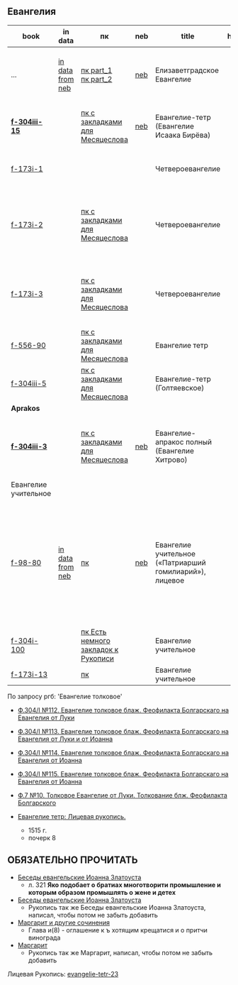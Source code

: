 ## Евангелия

| book                                                               | in data                                                                      | пк                                                                                                                                                                                        | neb                                                                                                     | title                                                   | handwriting | date                                   | Месяцеслов | Описание                                                                                                                                                                                                                                                                                      |
|--------------------------------------------------------------------|------------------------------------------------------------------------------|-------------------------------------------------------------------------------------------------------------------------------------------------------------------------------------------|---------------------------------------------------------------------------------------------------------|---------------------------------------------------------|:-----------:|----------------------------------------|:----------:|-----------------------------------------------------------------------------------------------------------------------------------------------------------------------------------------------------------------------------------------------------------------------------------------------|
| ...                                                                | [in data from neb](../../../../data/pdf/manuscripts/rsl/f_7/f-178i-9500.pdf) | [пк part_1](../../../../../pravoslavie/bibliya/novyj_zavet/evangel/f-178i-9500_part_1.pdf)<br/>[пк part_2](../../../../../pravoslavie/bibliya/novyj_zavet/evangel/f-178i-9500_part_2.pdf) | [neb](https://kp.rusneb.ru/item/material/elizavetgradskoe-evangelie-licevoe)                            | Елизаветградское Eвангелие                              |     12      | Конец XVI – начало XVII в. (1595–1606) |     ✅      | **В Елизаветградском Евангелии 321 миниатюра**                                                                                                                                                                                                                                                |
| **[f-304iii-15](https://lib-fond.ru/lib-rgb/304-iii/f-304iii-15)** |                                                                              | [пк с закладками для Месяцеслова](../../../../../pravoslavie/bibliya/novyj_zavet/evangel/bibliya_n_z_evangelie_revangelie_tetr_evangelie_isaaka_bireva.pdf)                               | [neb](https://kp.rusneb.ru/item/material/bibliya-n-z-evangelie-revangelie-tetr-evangelie-isaaka-bireva) | Евангелие-тетр (Евангелие Исаака Бирёва)                |     10      | 1531 г.                                |     ✅      | Красивая Рукопись с миниатюрами. (лучше парсить с neb, т.к там лучше качество, и убраны линейки цветов)                                                                                                                                                                                       |
| [f-173i-1](https://lib-fond.ru/lib-rgb/173-i/f-173i-1)             |                                                                              |                                                                                                                                                                                           |                                                                                                         | Четвероевангелие                                        |     10      | Втор. пол. XV в.                       |     ✅      | Не добавлял в пк еще. Рукопись очень похожа на `f-173i-2`, но Рукописи разные                                                                                                                                                                                                                 |
| [f-173i-2](https://lib-fond.ru/lib-rgb/173-i/f-173i-2)             |                                                                              | [пк с закладками для Месяцеслова](../../../../../pravoslavie/bibliya/novyj_zavet/evangel/f_173i_2.pdf)                                                                                    |                                                                                                         | Четвероевангелие                                        |     10      | Посл. четв. XV в.                      |     ✅      | **Почерк очень похож на Рукопись 'Апостол' [f-173i-5](https://lib-fond.ru/lib-rgb/173-i/f-173i-5) (так же есть в пк)**. *И у Рукописей один фонд, но по данным с ргб, разные даты написания, поэтому не знаю*                                                                                 |
| [f-173i-3](https://lib-fond.ru/lib-rgb/173-i/f-173i-3)             |                                                                              | [пк с закладками для Месяцеслова](../../../../../pravoslavie/bibliya/novyj_zavet/evangel/f_173i_3.pdf)                                                                                    |                                                                                                         | Четвероевангелие                                        |      9      | XVI в.                                 |     ✅      | *эта рукопись была раньше так же в пк, и имела название:* (хороший текст)(толк я не нашел)ЧетвероЕвангелие с толк Феофилакта 16 в                                                                                                                                                             |
| [f-556-90](https://lib-fond.ru/lib-rgb/556/f-556-90)               |                                                                              | [пк с закладками для Месяцеслова](../../../../../pravoslavie/bibliya/novyj_zavet/evangel/f_556_90.pdf)                                                                                    |                                                                                                         | Евангелие тетр                                          |      8      | Перв. пол. XVI в.                      |     ✅      |                                                                                                                                                                                                                                                                                               |
| [f-304iii-5](https://lib-fond.ru/lib-rgb/304-iii/f-304iii-5)       |                                                                              | [пк с закладками для Месяцеслова](../../../../../pravoslavie/bibliya/novyj_zavet/evangel/f_304iii_5.pdf)                                                                                  |                                                                                                         | Евангелие-тетр (Голтяевское)                            |      7      | Кон. XIV – нач. XV в.                  |     ✅      | *не парсил, а загрузил `pdf` с сайта ргб, т.к. было трудно спарсить*                                                                                                                                                                                                                          |
| **Aprakos**                                                        |                                                                              |                                                                                                                                                                                           |                                                                                                         |                                                         |             |                                        |            |                                                                                                                                                                                                                                                                                               |
| **[f-304iii-3](https://lib-fond.ru/lib-rgb/304-iii/f-304iii-3)**   |                                                                              | [пк с закладками для Месяцеслова](../../../../../pravoslavie/bibliya/novyj_zavet/evangel/aprakos/evangelie_aprakos_polnyy_8.pdf)                                                          | [neb](https://kp.rusneb.ru/item/material/evangelie-aprakos-polnyy-8)                                    | Евангелие-апракос полный (Евангелие Хитрово)            |             | Около 1400                             |     ✅      | Считается, что живописные работы для Евангелия Хитрово выполнены при участии **Андрея Рублева, Феофана Грека и Даниила Черного.**                                                                                                                                                             |
| Евангелие учительное                                               |                                                                              |                                                                                                                                                                                           |                                                                                                         |                                                         |             |                                        |     ❌      |                                                                                                                                                                                                                                                                                               |
| [f-98-80](https://lib-fond.ru/lib-rgb/98/f-98-80)                  | [in data from neb](../../../../data/pdf/manuscripts/rsl/f_98/f-98-80.pdf)    | [пк](../../../../../pravoslavie/bibliya/novyj_zavet/с%20толкованиями/Евангелие%20учительное/f_98_80.pdf)                                                                                  | [neb](https://kp.rusneb.ru/item/material/evangelie-uchitelnoe-licevoe)                                  | Евангелие учительное («Патриарший гомилиарий»), лицевое |     12      | Сер. XVI в.                            |            | **тогда как в рукописной традиции у нее другое название: «Поучения избранная от святаго Евангелия и от многих божественных писаний, глаголема от архиерея из уст во всякую неделю на поучение христоименитым людям или прочитаема, так же и на Господьские праздники и на избранных святых»** |
| [f-304i-100](https://lib-fond.ru/lib-rgb/304-i/f-304i-100)         |                                                                              | [пк Есть немного закладок к Рукописи](../../../../../pravoslavie/bibliya/novyj_zavet/с%20толкованиями/Евангелие%20учительное/f-304i-100.pdf)                                              |                                                                                                         | Евангелие учительное                                    |     10      |                                        |            | C поучениями святого Златоуста                                                                                                                                                                                                                                                                |
| [f-173i-13](https://lib-fond.ru/lib-rgb/173-i/f-173i-13)           |                                                                              | [пк](../../../../../pravoslavie/bibliya/novyj_zavet/с%20толкованиями/Евангелие%20учительное/f_173i_13.pdf)                                                                                |                                                                                                         | Евангелие учительное                                    |             | XVI в.                                 |            |                                                                                                                                                                                                                                                                                               |

По запросу ргб: 'Евангелие толковое'

- [Ф.304/I №112. Евангелие толковое блаж. Феофилакта Болгарскаго на Евангелия от Луки](https://lib-fond.ru/lib-rgb/304-i/f-304i-112)
- [Ф.304/I №113. Евангелие толковое блаж. Феофилакта Болгарскаго на Евангелия от Луки и от Иоанна](https://lib-fond.ru/lib-rgb/304-i/f-304i-113)
- [Ф.304/I №114. Евангелие толковое блаж. Феофилакта Болгарскаго на Евангелия от Иоанна](https://lib-fond.ru/lib-rgb/304-i/f-304i-114)
- [Ф.304/I №115. Евангелие толковое блаж. Феофилакта Болгарскаго на Евангелия от Иоанна](https://lib-fond.ru/lib-rgb/304-i/f-304i-115)
- [Ф.7 №10. Толковое Евангелие от Луки. Толкование блж. Феофилакта Болгарского](https://lib-fond.ru/lib-rgb/7/f-7-10)

- [Евангелие тетр: Лицевая рукопись.](https://nlr.ru/manuscripts/RA1527/elektronnyiy-katalog?ab=704518C0-3F6C-4237-A580-34EBAB4B73C7)
    - 1515 г.
    - почерк 8

## ОБЯЗАТЕЛЬНО ПРОЧИТАТЬ

- [Беседы евангельские Иоанна Златоуста](https://kp.rusneb.ru/item/material/besedy-evangelskie-ioanna-zlatousta-2)
    - л. 321 **Яко подобает о братиах многотворити промышление и которым образом промышлять о жене и детех**
- [Беседы евангельские Иоанна Златоуста](https://kp.rusneb.ru/item/material/besedy-evangelskie-ioanna-zlatousta-1)
    - Рукопись так же Беседы евангельские Иоанна Златоуста, написал, чтобы потом не забыть добавить
- [Маргарит и другие сочинения](https://kp.rusneb.ru/item/material/margarit-i-drugie-sochineniya)
    - Глава и(8) - оглашение к ъ хотящим крещатися и о притчи винограда
- [Маргарит](https://kp.rusneb.ru/item/material/margarit)
    - Рукопись так же Маргарит, написал, чтобы потом не забыть добавить

Лицевая Рукопись:
[evangelie-tetr-23](https://kp.rusneb.ru/item/material/evangelie-tetr-23)